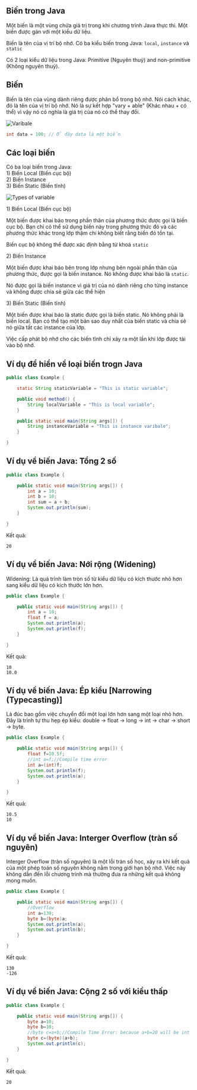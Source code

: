 ## Biến trong Java

Một biến là một vùng chứa giá trị trong khi chương trình Java thực thi. Một biến được gán với một kiểu dữ liệu.

Biến là tên của vị trí bộ nhớ. Có ba kiểu biến trong Java: `local`, `instance` và `static`

Có 2 loại kiểu dữ liệu trong Java: Primitive (Nguyên thuỷ) and non-primitive (Không nguyên thuỷ).

## Biến

Biến là tên của vùng dành riêng được phân bổ trong bộ nhớ. Nói cách khác, đó là tên của vị trí bộ nhớ. Nó là sự kết hợp "vary + able" (Khác nhau + có thể) vì vậy nó có nghĩa là giá trị của nó có thể thay đổi.

![Varibale](https://static.javatpoint.com/core/images/variable.png)

```java
int data = 100; // Ở đây data là một biến
```

## Các loại biến

Có ba loại biến trong Java:  
1\) Biến Local (Biến cục bộ)  
2\) Biến Instance  
3\) Biến Static (Biến tĩnh)

![Types of variable](https://www.boardinfinity.com/blog/content/images/2022/12/Your-paragraph-text--69--1.jpg)

1\) Biến Local (Biến cục bộ)

Một biến được khai báo trong phần thân của phương thức được gọi là biến cục bộ. Bạn chỉ có thể sử dụng biến này trong phương thức đó và các phương thức khác trong lớp thậm chí không biết rằng biến đó tồn tại.

Biến cục bộ không thể được xác định bằng từ khoá `static`

2\) Biến Instance

Một biến được khai báo bên trong lớp nhưng bên ngoài phần thân của phương thức, được gọi là biến instance. Nó không được khai báo là `static`.

Nó được gọi là biến instance vì giá trị của nó dành riêng cho từng instance và không được chia sẻ giữa các thể hiện

3\) Biến Static (Biến tĩnh)

Một biến được khai báo là static được gọi là biến static. Nó không phải là biến local. Bạn có thể tạo một bản sao duy nhất của biến static và chia sẻ nó giữa tất các instance của lớp.

Việc cấp phát bộ nhớ cho các biến tĩnh chỉ xảy ra một lần khi lớp được tải vào bộ nhớ.

## Ví dụ để hiển về loại biến trogn Java

```java
public class Example {

    static String staticVariable = "This is static variable";

    public void method() {
        String localVariable = "This is local variable";
    }

    public static void main(String args[]) {
        String instanceVariable = "This is instance varibale";
    }

}

```

## Ví dụ về biến Java: Tổng 2 số

```java
public class Example {

    public static void main(String args[]) {
        int a = 10;
        int b = 10;
        int sum = a + b;
        System.out.println(sum);
    }

}
```

Kết quả:

```
20
```

## Ví dụ về biến Java: Nới rộng (Widening)

Widening: Là quá trình làm tròn số từ kiểu dữ liệu có kích thước nhỏ hơn sang kiểu dữ liệu có kích thước lớn hơn.

```java
public class Example {

    public static void main(String args[]) {
        int a = 10;
        float f = a;
        System.out.println(a);
        System.out.println(f);
    }

}
```

Kết quả:

```
10
10.0
```

## Ví dụ về biến Java: Ép kiểu [Narrowing (Typecasting)]

Là đúc bao gồm việc chuyển đổi một loại lớn hơn sang một loại nhỏ hơn. Đây là trình tự thu hẹp ép kiểu: double -> float -> long -> int -> char -> short -> byte.

```java
public class Example {

    public static void main(String args[]) {
        float f=10.5f;
        //int a=f;//Compile time error
        int a=(int)f;
        System.out.println(f);
        System.out.println(a);
    }

}
```

Kết quả:

```
10.5
10
```

## Ví dụ về biến Java: Interger Overflow (tràn số nguyên)

Interger Overflow (tràn số nguyên) là một lỗi tràn số học, xảy ra khi kết quả của một phép toán số nguyên không nằm trong giới hạn bộ nhớ. Việc này không dẫn đến lỗi chương trình mà thường đưa ra những kết quả không mong muốn.

```java
public class Example {

    public static void main(String args[]) {
        //Overflow
        int a=130;
        byte b=(byte)a;
        System.out.println(a);
        System.out.println(b);
    }

}
```

Kết quả:

```
130
-126
```

## Ví dụ về biến Java: Cộng 2 số với kiểu thấp

```java
public class Example {

    public static void main(String args[]) {
        byte a=10;
        byte b=10;
        //byte c=a+b;//Compile Time Error: because a+b=20 will be int
        byte c=(byte)(a+b);
        System.out.println(c);
    }

}
```

Kết quả:

```
20
```
